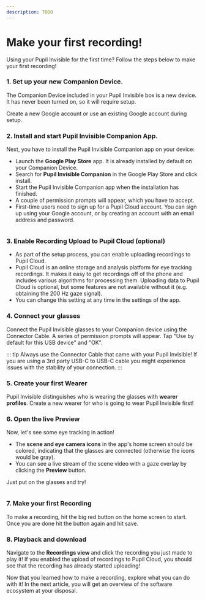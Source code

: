 ```yaml
---
description: TODO
---
```


# Make your first recording!

Using your Pupil Invisible for the first time? Follow the steps below to make your first recording!

<v-divider></v-divider>

### 1. Set up your new Companion Device.

The Companion Device included in your Pupil Invisible box is a new device. It has never been turned on, so it will require setup.

Create a new Google account or use an existing Google account during setup.

### 2. Install and start Pupil Invisible Companion App.
Next, you have to install the Pupil Invisible Companion app on your device:
- Launch the **Google Play Store** app. It is already installed by default on your Companion Device.
- Search for **Pupil Invisible Companion** in the Google Play Store and click install.
- Start the Pupil Invisible Companion app when the installation has finished.
- A couple of permission prompts will appear, which you have to accept.
- First-time users need to sign up for a Pupil Cloud account. You can sign up using your Google account, or by creating an account with an email address and password.

<div class="pb-4" style="display:flex;justify-content:center;">
  <v-img
    :src="require('../../media/invisible/google-play-logo.png')"
    max-width=50%
  >
  </v-img>
</div>
<div class="pb-4" style="display:flex;justify-content:center;">
  <v-img
    :src="require('../../media/invisible/pic-play-store.jpg')"
    max-width=50%
  >
  </v-img>
</div>

### 3. Enable Recording Upload to Pupil Cloud (optional)
- As part of the setup process, you can enable uploading recordings to Pupil Cloud.
- Pupil Cloud is an online storage and analysis platform for eye tracking recordings. It makes it easy to get recordings off of the phone and includes various algorithms for processing them. Uploading data to Pupil Cloud is optional, but some features are not available without it (e.g. obtaining the 200 Hz gaze signal).
- You can change this setting at any time in the settings of the app.


### 4. Connect your glasses
Connect the Pupil Invisible glasses to your Companion device using the Connector Cable. A series of permission prompts will appear. Tap "Use by default for this USB device" and "OK".

::: tip
Always use the Connector Cable that came with your Pupil Invisible! If you are using a 3rd party USB-C to USB-C cable you might experience issues with the stability of your connection.
:::

### 5. Create your first Wearer
Pupil Invisible distinguishes who is wearing the glasses with **wearer profiles**. Create a new wearer for who is going to wear Pupil Invisible first!

### 6. Open the live Preview
Now, let's see some eye tracking in action! 
- The **scene and eye camera icons** in the app's home screen should be colored, indicating that the glasses are connected (otherwise the icons would be gray). 
- You can see a live stream of the scene video with a gaze overlay by clicking the **Preview** button.

Just put on the glasses and try!

<div class="pb-4" style="display:flex;justify-content:center;">
  <v-img
    :src="require('../../media/invisible/PI-Home_UI.jpg')"
    max-width=100%
  >
  </v-img>
</div>

### 7. Make your first Recording

To make a recording, hit the big red button on the home screen to start. Once you are done hit the button again and hit save.

### 8. Playback and download

Navigate to the **Recordings view** and click the recording you just made to play it! If you enabled the upload of recordings to Pupil Cloud, you should see that the recording has already started uploading!

<v-divider></v-divider>

Now that you learned how to make a recording, explore what you can do with it! In the next article, you will get an overview of the software ecosystem at your disposal.